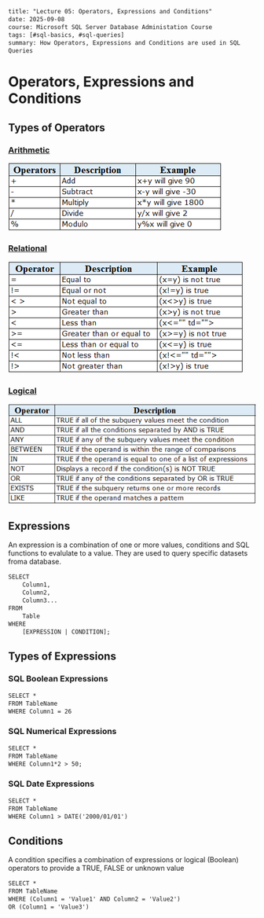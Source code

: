```
title: "Lecture 05: Operators, Expressions and Conditions"
date: 2025-09-08
course: Microsoft SQL Server Database Administation Course
tags: [#sql-basics, #sql-queries]
summary: How Operators, Expressions and Conditions are used in SQL Queries
```
# Operators, Expressions and Conditions 

## Types of Operators
### <u>Arithmetic</u>
![image](../../images-diagrams/sql-arithmetic-operators.png)
### <u>Relational</u>
![image](../../images-diagrams/sql-relational-operators.png)
### <u>Logical</u>
![image](../../images-diagrams/sql-logical-operators.png)

## Expressions

An expression is a  combination of one or more values, conditions and SQL functions to evalulate to a value. They are used to query specific datasets froma database.

```
SELECT
    Column1,
    Column2,
    Column3...
FROM
    Table
WHERE
    [EXPRESSION | CONDITION];
```

## Types of Expressions

### SQL Boolean Expressions

```
SELECT *
FROM TableName
WHERE Column1 = 26
```
### SQL Numerical Expressions
```
SELECT *
FROM TableName
WHERE Column1*2 > 50;
```

### SQL Date Expressions

```
SELECT *
FROM TableName
WHERE Column1 > DATE('2000/01/01')
```

## Conditions

A condition specifies a combination of expressions or logical (Boolean) operators to provide a TRUE, FALSE or unknown value 

```
SELECT *
FROM TableName
WHERE (Column1 = 'Value1' AND Column2 = 'Value2')
OR (Column1 = 'Value3')
```